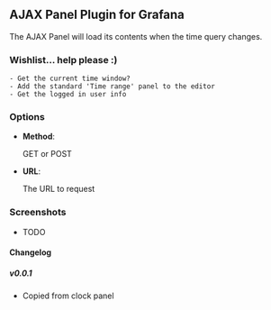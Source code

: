## AJAX Panel Plugin for Grafana

The AJAX Panel will load its contents when the time query changes.


### Wishlist... help please :)

	- Get the current time window?
	- Add the standard 'Time range' panel to the editor
	- Get the logged in user info


### Options

- **Method**:

  GET or POST

- **URL**:

  The URL to request


### Screenshots

- TODO

#### Changelog

##### v0.0.1

- Copied from clock panel